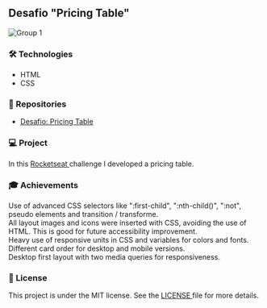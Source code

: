 <h2>Desafio "Pricing Table"</h2>

![Group 1](https://user-images.githubusercontent.com/73071973/154478174-c5c0cd05-8392-4284-b499-92f7089cc367.jpg)

<h3>🛠 Technologies</h3>
<ul>
  <li>HTML</li>
  <li>CSS</li>
</ul> 

<h3>🎨 Repositories</h3>
<ul>
  <li><a href="https://efficient-sloth-d85.notion.site/Desafio-Pricing-Table-e0b6f59253e54d229fdde09228226b32">Desafio: Pricing Table</a></li>
</ul> 

<h3>💻 Project</h3>
<p>In this <a href='https://www.rocketseat.com.br/'> Rocketseat </a> challenge I developed a pricing table.</p>

<h3>🎓 Achievements</h3>
<p>Use of advanced CSS selectors like ":first-child", ":nth-child()", ":not", pseudo elements and transition / transforme.<br>
All layout images and icons were inserted with CSS, avoiding the use of HTML. This is good for future accessibility improvement.<br>
Heavy use of responsive units in CSS and variables for colors and fonts.<br>
Different card order for desktop and mobile versions.<br>
Desktop first layout with two media queries for responsiveness.</p>

<h3>📝 License</h3>
<p>This project is under the MIT license. See the <a href="https://github.com/lucasmdpereira/nlwtogether2020_origin/blob/main/LICENSE.md"> LICENSE </a> file for more details.<p>
